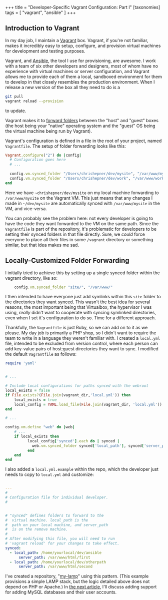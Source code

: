 +++
title = "Developer-Specific Vagrant Configuration: Part I"
[taxonomies]
tags = [ "vagrant", "ansible" ]
+++

## Introduction to Vagrant

In my day job, I maintain a [Vagrant](https://www.vagrantup.com) box. Vagrant, if you're not familiar, makes
it incredibly easy to setup, configure, and provision virtual machines for development and testing purposes.

Vagrant, and [Ansible](http://www.ansible.com/), the tool I use for provisioning, are awesome. I work with a team of six
other developers and designers, most of whom have no experience with virtual machines or server configuration, and
Vagrant allows me to provide each of them a local, sandboxed environment for them to develop in that closely resembles the
production environment. When I release a new version of the box all they need to do is a
```sh
git pull
vagrant reload --provision
```

to update.

Vagrant makes it to [forward folders](https://docs.vagrantup.com/v2/synced-folders/basic_usage.html)
between the "host" and "guest" boxes 
(the host being your "native" operating system and the "guest" OS being the virtual machine being run by Vagrant).

Vagrant's configuration is defined in a file in the root of your project, named `Vagrantfile`. The setup of folder 
forwarding looks like this:

```ruby
Vagrant.configure("2") do |config|
  # Configuration goes here
  # ...
  
  config.vm.synced_folder "/Users/chrishepner/dev/mysite", "/var/www/mysite"
  config.vm.synced_folder "/Users/chrishepner/dev/work", "/var/www/work"
end
```

Here we have `~chrishepner/dev/mysite` on my local machine forwarding to `/var/www/mysite` on the Vagrant VM. This just 
means that any changes I made in `~/dev/mysite` are automatically synced with `/var/www/mysite` in the VM, and
vice-versa.

You can probably see the problem here: not every developer is going to have the code they want forwarded to the VM
on the same path. Since the `Vagrantfile` is part of the repository, it's problematic for developers to be
setting their synced folders in that file directly. Sure, we *could* force everyone to place
all their files in some `/vagrant` directory or something similar, but that idea makes me sad.

## Locally-Customized Folder Forwarding 

I initially tried to achieve this by setting up a single synced folder within the vagrant directory, like so:
```ruby
    config.vm.synced_folder "site/", "/var/www/"
```

I then intended to have everyone just add symlinks within this `site` folder to the directories they want synced.
This wasn't the best idea for several reasons, the most important being that Virtualbox, the hypervisor I was using,
*really* didn't want to cooperate with syncing symlinked directories, even when I set it's configuration to do so.
Time for a different approach.

Thankfully, the `Vagrantfile` is just Ruby, so we can add on to it as we please. My day job is primarily a PHP shop,
so I didn't want to require the team to write in a language they weren't familiar with. I created a `local.yml` file,
intended to be excluded from version control, where each person can add key-value pairs of host:guest directories they
want to sync. I modified the default `Vagrantfile` as follows:

```ruby
require 'yaml'


# ...

# Include local configurations for paths synced with the webroot
local_exists = false
if File.exists?(File.join(vagrant_dir,'local.yml')) then
    local_exists = true
    local_config = YAML.load_file(File.join(vagrant_dir, 'local.yml'))
end

# ...

config.vm.define "web" do |web|
    # ...
    if local_exists then
          local_config['synced'].each do | synced |
            web.vm.synced_folder synced['local_path'], synced['server_path'], :mount_options => [ "dmode=775", "fmode=774" ]
          end
    end
end
```

I also added a `local.yml.example` within the repo, which the developer just needs to copy to
`local.yml` and customize:

```yaml

---
#
# Configuration file for individual developer.
#


# "synced" defines folders to forward to the
#  virtual machine. local_path is the
#  path on your local machine, and server_path
#  is on the remove machine.
#
# After modifying this file, you will need to run 
# 'vagrant reload' for your changes to take effect.
synced:
  - local_path: /home/yourlocal/dev/ansible
      server_path: /var/www/html/first
  - local_path: /home/yourlocal/dev/otherpath
      server_path: /var/www/html/second

```

I've created a repository, "[my-lamp](https://github.com/chrishepner/my-lamp)" using this pattern. (This
example provisions a simple LAMP stack, but the logic detailed above does not depend on PHP or Apache.) In [the next
article](2014-08-02-vagrant-local-customization-2), I'll discuss adding support for adding MySQL databases and their user accounts.
